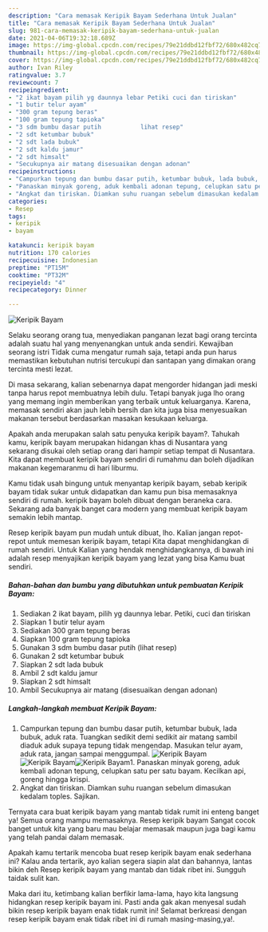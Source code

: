 ```yaml
---
description: "Cara memasak Keripik Bayam Sederhana Untuk Jualan"
title: "Cara memasak Keripik Bayam Sederhana Untuk Jualan"
slug: 981-cara-memasak-keripik-bayam-sederhana-untuk-jualan
date: 2021-04-06T19:32:18.689Z
image: https://img-global.cpcdn.com/recipes/79e21ddbd12fbf72/680x482cq70/keripik-bayam-foto-resep-utama.jpg
thumbnail: https://img-global.cpcdn.com/recipes/79e21ddbd12fbf72/680x482cq70/keripik-bayam-foto-resep-utama.jpg
cover: https://img-global.cpcdn.com/recipes/79e21ddbd12fbf72/680x482cq70/keripik-bayam-foto-resep-utama.jpg
author: Ivan Riley
ratingvalue: 3.7
reviewcount: 7
recipeingredient:
- "2 ikat bayam pilih yg daunnya lebar Petiki cuci dan tiriskan"
- "1 butir telur ayam"
- "300 gram tepung beras"
- "100 gram tepung tapioka"
- "3 sdm bumbu dasar putih           lihat resep"
- "2 sdt ketumbar bubuk"
- "2 sdt lada bubuk"
- "2 sdt kaldu jamur"
- "2 sdt himsalt"
- "Secukupnya air matang disesuaikan dengan adonan"
recipeinstructions:
- "Campurkan tepung dan bumbu dasar putih, ketumbar bubuk, lada bubuk, aduk rata. Tuangkan sedikit demi sedikit air matang sambil diaduk aduk supaya tepung tidak mengendap. Masukan telur ayam, aduk rata, jangan sampai menggumpal."
- "Panaskan minyak goreng, aduk kembali adonan tepung, celupkan satu per satu bayam. Kecilkan api, goreng hingga krispi."
- "Angkat dan tiriskan. Diamkan suhu ruangan sebelum dimasukan kedalam toples. Sajikan."
categories:
- Resep
tags:
- keripik
- bayam

katakunci: keripik bayam 
nutrition: 170 calories
recipecuisine: Indonesian
preptime: "PT15M"
cooktime: "PT32M"
recipeyield: "4"
recipecategory: Dinner

---
```



![Keripik Bayam](https://img-global.cpcdn.com/recipes/79e21ddbd12fbf72/680x482cq70/keripik-bayam-foto-resep-utama.jpg)

Selaku seorang orang tua, menyediakan panganan lezat bagi orang tercinta adalah suatu hal yang menyenangkan untuk anda sendiri. Kewajiban seorang istri Tidak cuma mengatur rumah saja, tetapi anda pun harus memastikan kebutuhan nutrisi tercukupi dan santapan yang dimakan orang tercinta mesti lezat.

Di masa  sekarang, kalian sebenarnya dapat mengorder hidangan jadi meski tanpa harus repot membuatnya lebih dulu. Tetapi banyak juga lho orang yang memang ingin memberikan yang terbaik untuk keluarganya. Karena, memasak sendiri akan jauh lebih bersih dan kita juga bisa menyesuaikan makanan tersebut berdasarkan masakan kesukaan keluarga. 



Apakah anda merupakan salah satu penyuka keripik bayam?. Tahukah kamu, keripik bayam merupakan hidangan khas di Nusantara yang sekarang disukai oleh setiap orang dari hampir setiap tempat di Nusantara. Kita dapat membuat keripik bayam sendiri di rumahmu dan boleh dijadikan makanan kegemaranmu di hari liburmu.

Kamu tidak usah bingung untuk menyantap keripik bayam, sebab keripik bayam tidak sukar untuk didapatkan dan kamu pun bisa memasaknya sendiri di rumah. keripik bayam boleh dibuat dengan beraneka cara. Sekarang ada banyak banget cara modern yang membuat keripik bayam semakin lebih mantap.

Resep keripik bayam pun mudah untuk dibuat, lho. Kalian jangan repot-repot untuk memesan keripik bayam, tetapi Kita dapat menghidangkan di rumah sendiri. Untuk Kalian yang hendak menghidangkannya, di bawah ini adalah resep menyajikan keripik bayam yang lezat yang bisa Kamu buat sendiri.

<!--inarticleads1-->

##### Bahan-bahan dan bumbu yang dibutuhkan untuk pembuatan Keripik Bayam:

1. Sediakan 2 ikat bayam, pilih yg daunnya lebar. Petiki, cuci dan tiriskan
1. Siapkan 1 butir telur ayam
1. Sediakan 300 gram tepung beras
1. Siapkan 100 gram tepung tapioka
1. Gunakan 3 sdm bumbu dasar putih           (lihat resep)
1. Gunakan 2 sdt ketumbar bubuk
1. Siapkan 2 sdt lada bubuk
1. Ambil 2 sdt kaldu jamur
1. Siapkan 2 sdt himsalt
1. Ambil Secukupnya air matang (disesuaikan dengan adonan)




<!--inarticleads2-->

##### Langkah-langkah membuat Keripik Bayam:

1. Campurkan tepung dan bumbu dasar putih, ketumbar bubuk, lada bubuk, aduk rata. Tuangkan sedikit demi sedikit air matang sambil diaduk aduk supaya tepung tidak mengendap. Masukan telur ayam, aduk rata, jangan sampai menggumpal.
<img src="https://img-global.cpcdn.com/steps/1ba0dcf64197da39/160x128cq70/keripik-bayam-langkah-memasak-1-foto.jpg" alt="Keripik Bayam"><img src="https://img-global.cpcdn.com/steps/e0a330c8ddbfcb6b/160x128cq70/keripik-bayam-langkah-memasak-1-foto.jpg" alt="Keripik Bayam"><img src="https://img-global.cpcdn.com/steps/7751dc2a28c65c8e/160x128cq70/keripik-bayam-langkah-memasak-1-foto.jpg" alt="Keripik Bayam">1. Panaskan minyak goreng, aduk kembali adonan tepung, celupkan satu per satu bayam. Kecilkan api, goreng hingga krispi.
1. Angkat dan tiriskan. Diamkan suhu ruangan sebelum dimasukan kedalam toples. Sajikan.




Ternyata cara buat keripik bayam yang mantab tidak rumit ini enteng banget ya! Semua orang mampu memasaknya. Resep keripik bayam Sangat cocok banget untuk kita yang baru mau belajar memasak maupun juga bagi kamu yang telah pandai dalam memasak.

Apakah kamu tertarik mencoba buat resep keripik bayam enak sederhana ini? Kalau anda tertarik, ayo kalian segera siapin alat dan bahannya, lantas bikin deh Resep keripik bayam yang mantab dan tidak ribet ini. Sungguh taidak sulit kan. 

Maka dari itu, ketimbang kalian berfikir lama-lama, hayo kita langsung hidangkan resep keripik bayam ini. Pasti anda gak akan menyesal sudah bikin resep keripik bayam enak tidak rumit ini! Selamat berkreasi dengan resep keripik bayam enak tidak ribet ini di rumah masing-masing,ya!.


